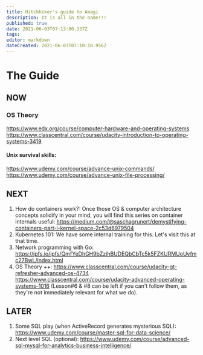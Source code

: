 ```yaml
---
title: Hitchhiker's guide to Amagi
description: It is all in the name!!!
published: true
date: 2021-06-03T07:13:00.337Z
tags: 
editor: markdown
dateCreated: 2021-06-03T07:10:10.956Z
---
```


# The Guide

## NOW

### OS Theory
https://www.edx.org/course/computer-hardware-and-operating-systems
https://www.classcentral.com/course/udacity-introduction-to-operating-systems-3419

#### Unix survival skills:

https://www.udemy.com/course/advance-unix-commands/
https://www.udemy.com/course/advance-unix-file-processing/

## NEXT

1. How do containers work?:
 Once those OS & computer architecture concepts solidify in your mind, you will find this series on container internals useful:
https://medium.com/@saschagrunert/demystifying-containers-part-i-kernel-space-2c53d6979504
2. Kubernetes 101:
We have some internal training for this. Let's visit this at that time.
3. Network programming with Go:
https://ipfs.io/ipfs/QmfYeDhGH9bZzihBUDEQbCbTc5k5FZKURMUoUvfmc27BwL/index.html
4. OS Theory ++:
https://www.classcentral.com/course/udacity-gt-refresher-advanced-os-4734
https://www.classcentral.com/course/udacity-advanced-operating-systems-1016 (Lesson#6 & #8 can be left if you can't follow them, as they're not immediately relevant for what we do).

## LATER

1. Some SQL play (when ActiveRecord generates mysterious SQL):
https://www.udemy.com/course/master-sql-for-data-science/
 2. Next level SQL (optional):
https://www.udemy.com/course/advanced-sql-mysql-for-analytics-business-intelligence/

